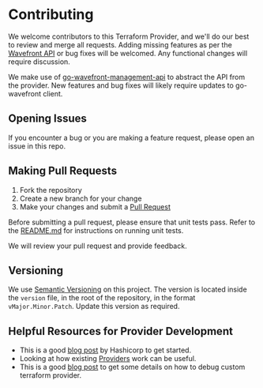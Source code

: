 # Contributing

We welcome contributors to this Terraform Provider, and we'll do our best to review and merge all requests.
Adding missing features as per the [Wavefront API](https://www.wavefront.com/api/) or bug fixes will be welcomed.
Any functional changes will require discussion.

We make use of [go-wavefront-management-api](https://github.com/WavefrontHQ/go-wavefront-management-api) to abstract the API from the provider.
New features and bug fixes will likely require updates to go-wavefront client.

## Opening Issues
If you encounter a bug or you are making a feature request, please open an issue in this repo.

## Making Pull Requests
1. Fork the repository
1. Create a new branch for your change
1. Make your changes and submit a [Pull Request](https://help.github.com/articles/creating-a-pull-request-from-a-fork/)

Before submitting a pull request, please ensure that unit tests pass. Refer to the [README.md](./README.md) for instructions on running unit tests.

We will review your pull request and provide feedback.

## Versioning

We use [Semantic Versioning](http://semver.org/) on this project. The version is located inside the `version` file, in the root of the repository, in the format `vMajor.Minor.Patch`. Update this version as required.
## Helpful Resources for Provider Development

* This is a good [blog post](https://www.terraform.io/guides/writing-custom-terraform-providers.html?) by Hashicorp to get started.
* Looking at how existing [Providers](https://github.com/terraform-providers) work can be useful.
* This is a good [blog post](https://opencredo.com/blogs/running-a-terraform-provider-with-a-debugger/) to get some details on how to debug custom terraform provider.

